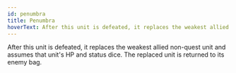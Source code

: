 ```yaml
---
id: penumbra
title: Penumbra
hoverText: After this unit is defeated, it replaces the weakest allied non-quest unit and assumes that unit's HP and status dice. The replaced unit is returned to its enemy bag.
---
```


After this unit is defeated, it replaces the weakest allied non-quest unit and assumes that unit's HP and status dice. The replaced unit is returned to its enemy bag.